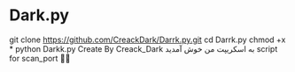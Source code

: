 # Dark.py
git clone https://github.com/CreackDark/Darrk.py.git
cd Darrk.py
chmod +x *
python Darkk.py
Create By Creack_Dark
به اسکریپت من خوش آمدید
script for scan_port 💜🗿
